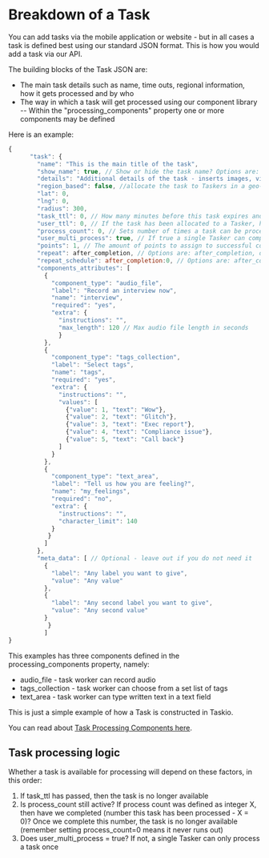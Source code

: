 # Breakdown of a Task

You can add tasks via the mobile application or website - but in all cases a task is defined best using our standard JSON format. This is how you would add a task via our API.

The building blocks of the Task JSON are:

- The main task details such as name, time outs, regional information, how it gets processed and by who
- The way in which a task will get processed using our component library
-- Within the "processing_components" property one or more components may be defined 

Here is an example:

```javascript
{
      "task": {
        "name": "This is the main title of the task",
        "show_name": true, // Show or hide the task name? Options are: true, false - default true
        "details": "Additional details of the task - inserts images, video's, audio plus limited html tags.",
        "region_based": false, //allocate the task to Taskers in a geo-location
        "lat": 0,
        "lng": 0,
        "radius": 300,
        "task_ttl": 0, // How many minutes before this task expires and is removed, 0 means never.
        "user_ttl": 0, // If the task has been allocated to a Tasker, how many seconds do they have to process it before it times out and can be allocated to another Tasker, 0 means never time it out.
        "process_count": 0, // Sets number of times a task can be processed, 0 means unlimited
        "user_multi_process": true, // If true a single Tasker can complete the same task multiple times
        "points": 1, // The amount of points to assign to successful completion of this task
        "repeat": after_completion, // Options are: after_completion, daily, weekly, monthly, yearly
        "repeat_schedule": after_completion:0, // Options are: after_completion:seconds, daily, weekly:day1;day2.., monthly:day-number1;day-number2.., yearly:mm-dd1;mm-dd2..
        "components_attributes": [
          {
            "component_type": "audio_file",
            "label": "Record an interview now",
            "name": "interview",
            "required": "yes",
            "extra": {
              "instructions": "",
              "max_length": 120 // Max audio file length in seconds
              }
          },
          {
            "component_type": "tags_collection",
            "label": "Select tags",
            "name": "tags",
            "required": "yes",
            "extra": {
              "instructions": "",
              "values": [
                {"value": 1, "text": "Wow"},
                {"value": 2, "text": "Glitch"},
                {"value": 3, "text": "Exec report"},
                {"value": 4, "text": "Compliance issue"},
                {"value": 5, "text": "Call back"}
              ]
            }
          },
          {
            "component_type": "text_area",
            "label": "Tell us how you are feeling?",
            "name": "my_feelings",
            "required": "no",
            "extra": {
              "instructions": "",
              "character_limit": 140
            }
           }
          ]
        },
        "meta_data": [ // Optional - leave out if you do not need it
          {
            "label": "Any label you want to give",
            "value": "Any value"
          },
          {
            "label": "Any second label you want to give",
            "value": "Any second value"
          }
           }
          ]
}
```

This examples has three components defined in the processing_components property, namely:
- audio_file - task worker can record audio
- tags_collection - task worker can choose from a set list of tags
- text_area - task worker can type written text in a text field

This is just a simple example of how a Task is constructed in Taskio. 

You can read about [Task Processing Components here](/developer/components.md).

## Task processing logic

Whether a task is available for processing will depend on these factors, in this order:

1. If task_ttl has passed, then the task is no longer available
2. Is process_count still active? If process count was defined as integer X, then have we completed (number this task has been processed - X = 0)? Once we complete this number, the task is no longer available (remember setting process_count=0 means it never runs out)
3. Does user_multi_process = true? If not, a single Tasker can only process a task once


